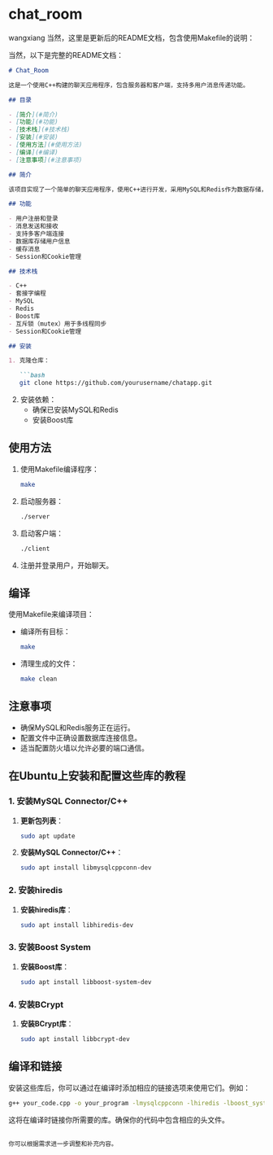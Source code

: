 # chat_room
wangxiang
当然，这里是更新后的README文档，包含使用Makefile的说明：

当然，以下是完整的README文档：

```markdown
# Chat_Room

这是一个使用C++构建的聊天应用程序，包含服务器和客户端，支持多用户消息传递功能。

## 目录

- [简介](#简介)
- [功能](#功能)
- [技术栈](#技术栈)
- [安装](#安装)
- [使用方法](#使用方法)
- [编译](#编译)
- [注意事项](#注意事项)

## 简介

该项目实现了一个简单的聊天应用程序，使用C++进行开发，采用MySQL和Redis作为数据存储，使用Boost库进行增强功能，并实现了多线程同步。

## 功能

- 用户注册和登录
- 消息发送和接收
- 支持多客户端连接
- 数据库存储用户信息
- 缓存消息
- Session和Cookie管理

## 技术栈

- C++
- 套接字编程
- MySQL
- Redis
- Boost库
- 互斥锁（mutex）用于多线程同步
- Session和Cookie管理

## 安装

1. 克隆仓库：

   ```bash
   git clone https://github.com/yourusername/chatapp.git
   ```
2. 安装依赖：
   - 确保已安装MySQL和Redis
   - 安装Boost库

## 使用方法

1. 使用Makefile编译程序：
   ```bash
   make
   ```
2. 启动服务器：
   ```bash
   ./server
   ```
3. 启动客户端：
   ```bash
   ./client
   ```
4. 注册并登录用户，开始聊天。

## 编译

使用Makefile来编译项目：

- 编译所有目标：
  ```bash
  make
  ```

- 清理生成的文件：
  ```bash
  make clean
  ```

## 注意事项

- 确保MySQL和Redis服务正在运行。
- 配置文件中正确设置数据库连接信息。
- 适当配置防火墙以允许必要的端口通信。

## 在Ubuntu上安装和配置这些库的教程

### 1. 安装MySQL Connector/C++

1. **更新包列表**：
   ```bash
   sudo apt update
   ```

2. **安装MySQL Connector/C++**：
   ```bash
   sudo apt install libmysqlcppconn-dev
   ```

### 2. 安装hiredis

1. **安装hiredis库**：
   ```bash
   sudo apt install libhiredis-dev
   ```

### 3. 安装Boost System

1. **安装Boost库**：
   ```bash
   sudo apt install libboost-system-dev
   ```

### 4. 安装BCrypt

1. **安装BCrypt库**：
   ```bash
   sudo apt install libbcrypt-dev
   ```

## 编译和链接

安装这些库后，你可以通过在编译时添加相应的链接选项来使用它们。例如：

```bash
g++ your_code.cpp -o your_program -lmysqlcppconn -lhiredis -lboost_system -lbcrypt
```

这将在编译时链接你所需要的库。确保你的代码中包含相应的头文件。
```

你可以根据需求进一步调整和补充内容。
